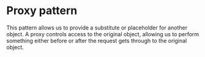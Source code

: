# Proxy pattern

This pattern allows us to provide a substitute or placeholder for another object.
A proxy controls access to the original object, allowing us to perform something either before or after the request gets through to the original object.

